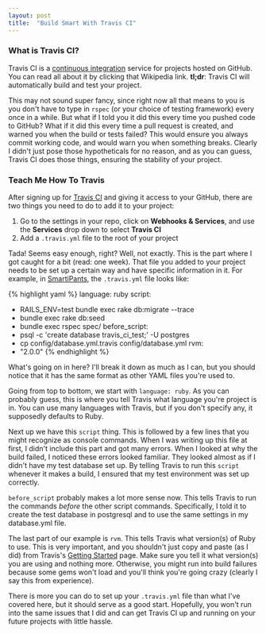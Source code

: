 ```yaml
---
layout: post
title:  "Build Smart With Travis CI"
---
```


<h3>What is Travis CI?</h3>

Travis CI is a [continuous integration][ci] service for projects hosted on GitHub.  You can read all about it by clicking that Wikipedia link.  **tl;dr**: Travis CI will automatically build and test your project.

This may not sound super fancy, since right now all that means to you is you don't have to type in `rspec` (or your choice of testing framework) every once in a while.  But what if I told you it did this every time you pushed code to GitHub?  What if it did this every time a pull request is created, and warned you when the build or tests failed?  This would ensure you always commit working code, and would warn you when something breaks.  Clearly I didn't just pose those hypotheticals for no reason, and as you can guess, Travis CI does those things, ensuring the stability of your project.

<h3>Teach Me How To Travis</h3>

After signing up for [Travis CI][travis] and giving it access to your GitHub, there are two things you need to do to add it to your project:<br>
1) Go to the settings in your repo, click on **Webhooks & Services**, and use the **Services** drop down to select **Travis CI**<br>
2) Add a `.travis.yml` file to the root of your project

Tada! Seems easy enough, right?  Well, not exactly.  This is the part where I got caught for a bit (read: one week).  That file you added to your project needs to be set up a certain way and have specific information in it.  For example, in [SmartiPants][smartipants], the `.travis.yml` file looks like:

{% highlight yaml %}
language: ruby
script:
  - RAILS_ENV=test bundle exec rake db:migrate --trace
  - bundle exec rake db:seed
  - bundle exec rspec spec/
before_script:
  - psql -c 'create database travis_ci_test;' -U postgres
  - cp config/database.yml.travis config/database.yml
rvm:
  - "2.0.0"
{% endhighlight %}

What's going on in here?  I'll break it down as much as I can, but you should notice that it has the same format as other YAML files you're used to.

Going from top to bottom, we start with `language: ruby`.  As you can probably guess, this is where you tell Travis what language you're project is in.  You can use many languages with Travis, but if you don't specify any, it supposedly defaults to Ruby.

Next up we have this `script` thing.  This is followed by a few lines that you might recognize as console commands.  When I was writing up this file at first, I didn't include this part and got many errors.  When I looked at why the build failed, I noticed these errors looked familiar.  They looked almost as if I didn't have my test database set up.  By telling Travis to run this `script` whenever it makes a build, I ensured that my test environment was set up correctly.

`before_script` probably makes a lot more sense now.  This tells Travis to run the commands *before* the other script commands.  Specifically, I told it to create the test database in postgresql and to use the same settings in my database.yml file.

The last part of our example is `rvm`.  This tells Travis what version(s) of Ruby to use.  This is very important, and you shouldn't just copy and paste (as I did) from Travis's [Getting Started][travis-help] page.  Make sure you tell it what version(s) you are using and nothing more.  Otherwise, you might run into build failures because some gems won't load and you'll think you're going crazy (clearly I say this from experience).

There is more you can do to set up your `.travis.yml` file than what I've covered here, but it should serve as a good start.  Hopefully, you won't run into the same issues that I did and can get Travis CI up and running on your future projects with little hassle.

[I feel confident in this post being readible, because I `T`ried `r`eading `a`gain `v`ery `i`nterested `s`lowly, `C`learly `I`ntelligent.]:blank
[ci]:http://en.wikipedia.org/wiki/Continuous_integration
[travis]:https://travis-ci.org/
[smartipants]:smartipantsgame.com
[travis-help]:http://docs.travis-ci.com/user/getting-started/